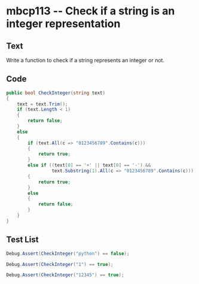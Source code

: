 # mbcp113 -- Check if a string is an integer representation

## Text

Write a function to check if a string represents an integer or not.

## Code

```csharp
public bool CheckInteger(string text)
{
    text = text.Trim();
    if (text.Length < 1)
    {
        return false;
    }
    else
    {
        if (text.All(c => "0123456789".Contains(c)))
        {
            return true;
        }
        else if ((text[0] == '+' || text[0] == '-') && 
                 text.Substring(1).All(c => "0123456789".Contains(c)))
        {
            return true;
        }
        else
        {
            return false;
        }
    }
}
```

## Test List

```csharp
Debug.Assert(CheckInteger("python") == false);
```

```csharp
Debug.Assert(CheckInteger("1") == true);
```

```csharp
Debug.Assert(CheckInteger("12345") == true);
```
